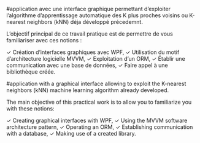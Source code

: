﻿#application avec une interface graphique permettant d’exploiter l’algorithme d’apprentissage automatique des K plus proches voisins ou K-nearest neighbors (kNN) déja développé précedemnt.

L’objectif principal de ce travail pratique est de permettre de
vous familiariser avec ces notions :
 
✓ Création d’interfaces graphiques avec WPF,
✓ Utilisation du motif d’architecture logicielle MVVM,
✓ Exploitation d’un ORM,
✓ Établir une communication avec une base de données,
✓ Faire appel à une bibliothèque créée.

﻿#application with a graphical interface allowing to exploit the K-nearest neighbors (kNN) machine learning algorithm already developed.

The main objective of this practical work is to allow you to
familiarize you with these notions:
 
✓ Creating graphical interfaces with WPF,
✓ Using the MVVM software architecture pattern,
✓ Operating an ORM,
✓ Establishing communication with a database,
✓ Making use of a created library.



